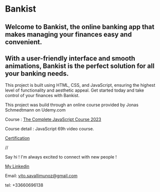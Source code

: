 # Bankist

## Welcome to Bankist, the online banking app that makes managing your finances easy and convenient.
## With a user-friendly interface and smooth animations, Bankist is the perfect solution for all your banking needs. 
This project is built using HTML, CSS, and JavaScript, ensuring the highest level of functionality and aesthetic appeal. 
Get started today and take control of your finances with Bankist.


This project was build through an online course provided by Jonas Schmedtmann on Udemy.com

Course : [The Complete JavaScript Course 2023](https://www.udemy.com/course/the-complete-javascript-course/)

Course detail : JavaScript 69h video course.

[Certification](https://www.udemy.com/certificate/UC-c546146c-af07-4cbe-9461-bbb4f7f6402a/)


//

Say hi ! I'm always excited to connect with new people !

[My Linkedin](https://www.linkedin.com/in/vito-savalli/)

Email: vito.savallimunoz@gmail.com

tel: +33660696138
